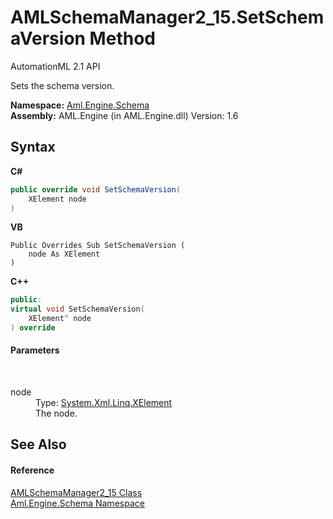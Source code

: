 # AMLSchemaManager2_15.SetSchemaVersion Method 
AutomationML 2.1 API 

Sets the schema version.

**Namespace:**&nbsp;<a href="N_Aml_Engine_Schema">Aml.Engine.Schema</a><br />**Assembly:**&nbsp;AML.Engine (in AML.Engine.dll) Version: 1.6

## Syntax

**C#**<br />
``` C#
public override void SetSchemaVersion(
	XElement node
)
```

**VB**<br />
``` VB
Public Overrides Sub SetSchemaVersion ( 
	node As XElement
)
```

**C++**<br />
``` C++
public:
virtual void SetSchemaVersion(
	XElement^ node
) override
```


#### Parameters
&nbsp;<dl><dt>node</dt><dd>Type: <a href="https://docs.microsoft.com/dotnet/api/system.xml.linq.xelement" target="_parent" rel="noopener noreferrer">System.Xml.Linq.XElement</a><br />The node.</dd></dl>

## See Also


#### Reference
<a href="T_Aml_Engine_Schema_AMLSchemaManager2_15">AMLSchemaManager2_15 Class</a><br /><a href="N_Aml_Engine_Schema">Aml.Engine.Schema Namespace</a><br />
